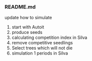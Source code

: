 ### README.md


	
update how to simulate 

1. start with Autoit
2. produce seeds
3. calculating competition index in Silva
4. remove competitive seedlings
5. Select trees which will not die
6. simulation 1 periods in Silva

